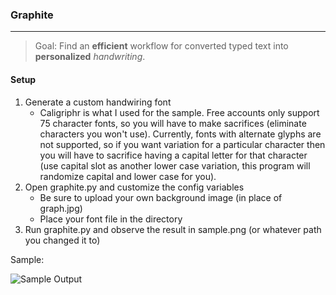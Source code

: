 
### Graphite
--- 
> Goal:
Find an **efficient** workflow for converted typed text into __personalized__ _handwriting_.

#### Setup

1. Generate a custom handwiring font
   - Caligriphr is what I used for the sample. Free accounts only support 75 character fonts, so you will have to make sacrifices (eliminate characters you won't use). Currently, fonts with alternate glyphs are not supported, so if you want variation for a particular character then you will have to sacrifice having a capital letter for that character (use capital slot as another lower case variation, this program will randomize capital and lower case for you).
2. Open graphite.py and customize the config variables
   - Be sure to upload your own background image (in place of graph.jpg)
   - Place your font file in the directory
3. Run graphite.py and observe the result in sample.png (or whatever path you changed it to)

Sample:

![Sample Output](https://github.com/NolanGC/Graphite/blob/master/sample.png)